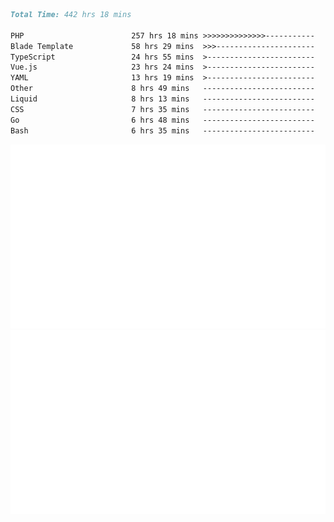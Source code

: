 <!--START_SECTION:waka-->

```markdown
Total Time: 442 hrs 18 mins

PHP                        257 hrs 18 mins >>>>>>>>>>>>>>-----------   57.04 %
Blade Template             58 hrs 29 mins  >>>----------------------   12.97 %
TypeScript                 24 hrs 55 mins  >------------------------   05.53 %
Vue.js                     23 hrs 24 mins  >------------------------   05.19 %
YAML                       13 hrs 19 mins  >------------------------   02.96 %
Other                      8 hrs 49 mins   -------------------------   01.95 %
Liquid                     8 hrs 13 mins   -------------------------   01.82 %
CSS                        7 hrs 35 mins   -------------------------   01.68 %
Go                         6 hrs 48 mins   -------------------------   01.51 %
Bash                       6 hrs 35 mins   -------------------------   01.46 %
```

<!--END_SECTION:waka-->
<p align="center">
    <img src="https://raw.githubusercontent.com/rjp2525/rjp2525/output/generated/overview.svg">
    <img src="https://raw.githubusercontent.com/rjp2525/rjp2525/output/generated/languages.svg">
</p>
